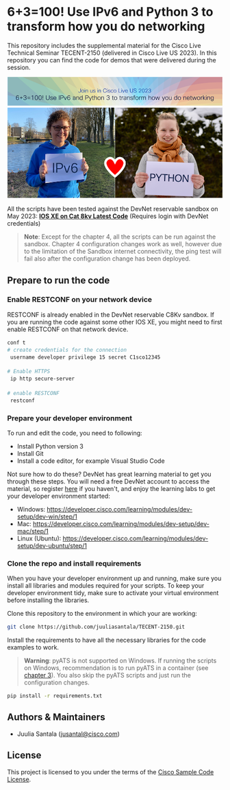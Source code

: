# 6+3=100! Use IPv6 and Python 3 to transform how you do networking

This repository includes the supplemental material for the Cisco Live Technical Seminar TECENT-2150 (delivered in Cisco Live US 2023). In this repository you can find the code for demos that were delivered during the session.

![Banner image](banne_picture.png)

All the scripts have been tested against the DevNet reservable sandbox on May 2023: **[IOS XE on Cat 8kv Latest Code](https://devnetsandbox.cisco.com/RM/Diagram/Index/a5823504-3391-47cc-93a4-8bcadc701839?diagramType=Topology)** (Requires login with DevNet credentials)

> **Note**: Except for the chapter 4, all the scripts can be run against the sandbox. Chapter 4 configuration changes work as well, however due to the limitation of the Sandbox internet connectivity, the ping test will fail also after the configuration change has been deployed.

## Prepare to run the code

### Enable RESTCONF on your network device

RESTCONF is already enabled in the DevNet reservable C8Kv sandbox. If you are running the code against some other IOS XE, you might need to first enable RESTCONF on that network device.

```bash
conf t
# create credentials for the connection 
 username developer privilege 15 secret C1sco12345

# Enable HTTPS
 ip http secure-server 

# enable RESTCONF
 restconf

```

### Prepare your developer environment

To run and edit the code, you need to following:

- Install Python version 3
- Install Git
- Install a code editor, for example Visual Studio Code

Not sure how to do these? DevNet has great learning material to get you through these steps. You will need a free DevNet account to access the material, so register [here](https://developer.cisco.com/) if you haven't, and enjoy the learning labs to get your developer environment started:

* Windows: https://developer.cisco.com/learning/modules/dev-setup/dev-win/step/1
* Mac: https://developer.cisco.com/learning/modules/dev-setup/dev-mac/step/1
* Linux (Ubuntu): https://developer.cisco.com/learning/modules/dev-setup/dev-ubuntu/step/1

### Clone the repo and install requirements

When you have your developer environment up and running, make sure you install all libraries and modules required for your scripts. To keep your developer environment tidy, make sure to activate your virtual environment before installing the libraries.

Clone this repository to the environment in which your are working:
```bash
git clone https://github.com/juuliasantala/TECENT-2150.git
```

Install the requirements to have all the necessary libraries for the code examples to work.

> **Warning**: pyATS is not supported on Windows. If running the scripts on Windows, recommendation is to run pyATS in a container (see [chapter 3](./chapter_3/README.md)). You also skip the pyATS scripts and just run the configuration changes.

```bash
pip install -r requirements.txt 
```

## Authors & Maintainers
* Juulia Santala (jusantal@cisco.com)

## License
This project is licensed to you under the terms of the [Cisco Sample Code License](LICENSE).

